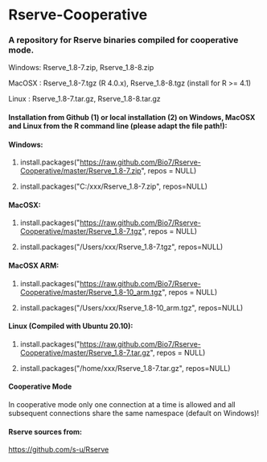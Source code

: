 # Rserve-Cooperative

### A repository for Rserve binaries compiled for cooperative mode.

Windows: Rserve_1.8-7.zip, Rserve_1.8-8.zip

MacOSX : Rserve_1.8-7.tgz (R 4.0.x), Rserve_1.8-8.tgz (install for R >= 4.1)

Linux  : Rserve_1.8-7.tar.gz, Rserve_1.8-8.tar.gz

#### Installation from Github (1) or local installation (2) on Windows, MacOSX and Linux from the R command line (please adapt the file path!):

#### Windows:

1. install.packages("https://raw.github.com/Bio7/Rserve-Cooperative/master/Rserve_1.8-7.zip", repos = NULL)

2. install.packages("C:/xxx/Rserve_1.8-7.zip", repos=NULL)

#### MacOSX:

1. install.packages("https://raw.github.com/Bio7/Rserve-Cooperative/master/Rserve_1.8-7.tgz", repos = NULL)

2. install.packages("/Users/xxx/Rserve_1.8-7.tgz", repos=NULL)

#### MacOSX ARM:

1. install.packages("https://raw.github.com/Bio7/Rserve-Cooperative/master/Rserve_1.8-10_arm.tgz", repos = NULL)

2. install.packages("/Users/xxx/Rserve_1.8-10_arm.tgz", repos=NULL)

#### Linux (Compiled with Ubuntu 20.10):

1. install.packages("https://raw.github.com/Bio7/Rserve-Cooperative/master/Rserve_1.8-7.tar.gz", repos = NULL)

2. install.packages("/home/xxx/Rserve_1.8-7.tar.gz", repos=NULL)

#### Cooperative Mode

In cooperative mode only one connection at a time is allowed and all subsequent connections share the same namespace (default on Windows)!

#### Rserve sources from:

https://github.com/s-u/Rserve

